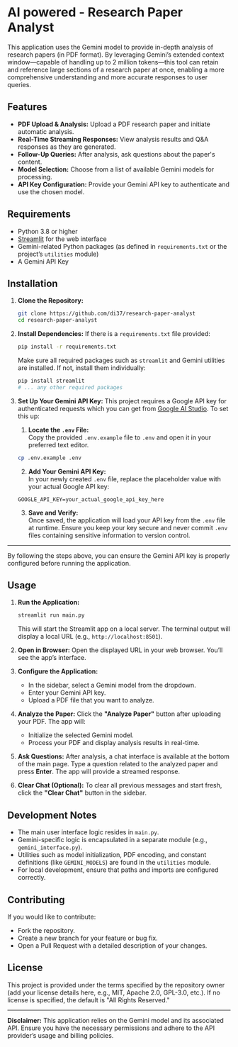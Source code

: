 # AI powered - Research Paper Analyst

This application uses the Gemini model to provide in-depth analysis of research papers (in PDF format). By leveraging Gemini’s extended context window—capable of handling up to 2 million tokens—this tool can retain and reference large sections of a research paper at once, enabling a more comprehensive understanding and more accurate responses to user queries.

## Features

- **PDF Upload & Analysis:** Upload a PDF research paper and initiate automatic analysis.
- **Real-Time Streaming Responses:** View analysis results and Q&A responses as they are generated.
- **Follow-Up Queries:** After analysis, ask questions about the paper's content.
- **Model Selection:** Choose from a list of available Gemini models for processing.
- **API Key Configuration:** Provide your Gemini API key to authenticate and use the chosen model.

## Requirements

- Python 3.8 or higher
- [Streamlit](https://streamlit.io/) for the web interface
- Gemini-related Python packages (as defined in `requirements.txt` or the project’s `utilities` module)
- A Gemini API Key

## Installation

1. **Clone the Repository:**

   ```bash
   git clone https://github.com/di37/research-paper-analyst
   cd research-paper-analyst
   ```

2. **Install Dependencies:**
   If there is a `requirements.txt` file provided:

   ```bash
   pip install -r requirements.txt
   ```

   Make sure all required packages such as `streamlit` and Gemini utilities are installed. If not, install them individually:

   ```bash
   pip install streamlit
   # ... any other required packages
   ```

3. **Set Up Your Gemini API Key:** 
    This project requires a Google API key for authenticated requests which you can get from [Google AI Studio](ai.google.dev). To set this up:

    1. **Locate the `.env` File:**  
    Copy the provided `.env.example` file to `.env` and open it in your preferred text editor.

    ```bash
    cp .env.example .env
    ```

    2. **Add Your Gemini API Key:**  
    In your newly created `.env` file, replace the placeholder value with your actual Google API key:
    ```env
    GOOGLE_API_KEY=your_actual_google_api_key_here
    ```

    3. **Save and Verify:**  
    Once saved, the application will load your API key from the `.env` file at runtime. Ensure you keep your key secure and never commit `.env` files containing sensitive information to version control.

---

By following the steps above, you can ensure the Gemini API key is properly configured before running the application.

## Usage

1. **Run the Application:**

   ```bash
   streamlit run main.py
   ```

   This will start the Streamlit app on a local server. The terminal output will display a local URL (e.g., `http://localhost:8501`).

2. **Open in Browser:**
   Open the displayed URL in your web browser. You’ll see the app’s interface.

3. **Configure the Application:**

   - In the sidebar, select a Gemini model from the dropdown.
   - Enter your Gemini API key.
   - Upload a PDF file that you want to analyze.

4. **Analyze the Paper:**
   Click the **"Analyze Paper"** button after uploading your PDF. The app will:

   - Initialize the selected Gemini model.
   - Process your PDF and display analysis results in real-time.

5. **Ask Questions:**
   After analysis, a chat interface is available at the bottom of the main page. Type a question related to the analyzed paper and press **Enter**. The app will provide a streamed response.

6. **Clear Chat (Optional):**
   To clear all previous messages and start fresh, click the **"Clear Chat"** button in the sidebar.

## Development Notes

- The main user interface logic resides in `main.py`.
- Gemini-specific logic is encapsulated in a separate module (e.g., `gemini_interface.py`).
- Utilities such as model initialization, PDF encoding, and constant definitions (like `GEMINI_MODELS`) are found in the `utilities` module.
- For local development, ensure that paths and imports are configured correctly.

## Contributing

If you would like to contribute:

- Fork the repository.
- Create a new branch for your feature or bug fix.
- Open a Pull Request with a detailed description of your changes.

## License

This project is provided under the terms specified by the repository owner (add your license details here, e.g., MIT, Apache 2.0, GPL-3.0, etc.). If no license is specified, the default is "All Rights Reserved."

---

**Disclaimer:** This application relies on the Gemini model and its associated API. Ensure you have the necessary permissions and adhere to the API provider’s usage and billing policies.
